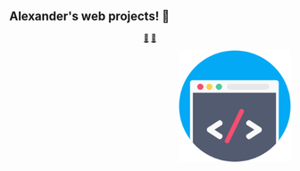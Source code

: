 ## Alexander's web projects! 👋

<p align="center">
<a href="https://github.com/alexliqu09/alexliqu09/blob/main/ai.md">🤖</a>
<a href="https://github.com/alexliqu09/alexliqu09/blob/main/cibersecurity.md">🔑</a>
</p>

<img align="right" height="auto" width="200" src="https://github.com/alexliqu09/alexliqu09/blob/main/src/web.jpg"/>
</a>